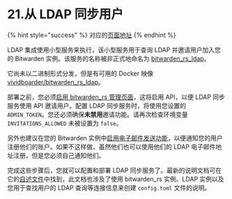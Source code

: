 # 21.从 LDAP 同步用户

{% hint style="success" %}
对应的[页面地址](https://github.com/dani-garcia/bitwarden_rs/wiki/Syncing-users-from-LDAP)
{% endhint %}

LDAP 集成使用小型服务来执行，该小型服务用于查询 LDAP 并邀请用户加入您的 Bitwarden 实例。该服务的名称被非正式地命名为 [bitwarden\_rs\_ldap](https://github.com/ViViDboarder/bitwarden_rs_ldap)。

它尚未以二进制形式分发，但是有可用的 Docker 映像 [vividboarder/bitwarden\_rs\_ldap](https://hub.docker.com/r/vividboarder/bitwarden_rs_ldap)。

部署之前，您必须[启用 bitwarden\_rs 管理页面](enabling-admin-page.md)，这将启用 API，以便 LDAP 同步服务使用 API 邀请用户。配置 LDAP 同步服务时，将使用您设置的 `ADMIN_TOKEN`。您还必须确保**未禁用**邀请功能。请再次检查环境变量 `INVITATIONS_ALLOWED` 未被设置为 `false`。

另外也建议在您的 Bitwarden 实例中[启用电子邮件发送功能](smtp-configuration.md)，以便通知您的用户注册他们的账户。如果不这样做，虽然他们也可以使用他们的 LDAP 电子邮件地址注册，但是您必须自己通知他们。

完成这些步骤后，您就可以配置和部署 LDAP 同步服务了。最新的说明文档可在它的[自述文件](https://github.com/ViViDboarder/bitwarden_rs_ldap)中找到，此文档也涉及了使用 bitwarden\_rs 实例、LDAP 实例以及您用于查找用户的 LDAP 查询等连接信息来创建 `config.toml` 文件的说明。

